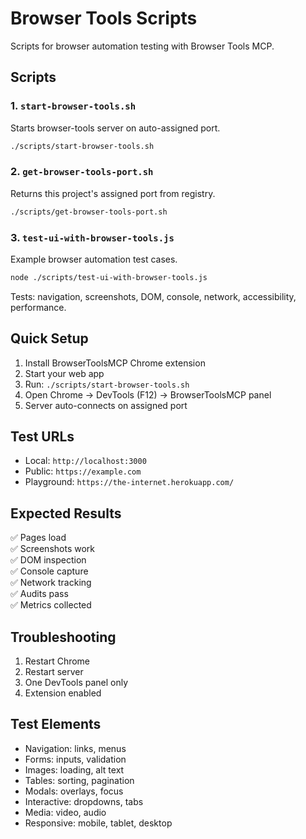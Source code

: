 # Browser Tools Scripts

Scripts for browser automation testing with Browser Tools MCP.

## Scripts

### 1. `start-browser-tools.sh`
Starts browser-tools server on auto-assigned port.
```bash
./scripts/start-browser-tools.sh
```

### 2. `get-browser-tools-port.sh`
Returns this project's assigned port from registry.
```bash
./scripts/get-browser-tools-port.sh
```

### 3. `test-ui-with-browser-tools.js`
Example browser automation test cases.
```bash
node ./scripts/test-ui-with-browser-tools.js
```

Tests: navigation, screenshots, DOM, console, network, accessibility, performance.

## Quick Setup

1. Install BrowserToolsMCP Chrome extension
2. Start your web app
3. Run: `./scripts/start-browser-tools.sh`
4. Open Chrome → DevTools (F12) → BrowserToolsMCP panel
5. Server auto-connects on assigned port

## Test URLs

- Local: `http://localhost:3000`
- Public: `https://example.com`
- Playground: `https://the-internet.herokuapp.com/`

## Expected Results

✅ Pages load  
✅ Screenshots work  
✅ DOM inspection  
✅ Console capture  
✅ Network tracking  
✅ Audits pass  
✅ Metrics collected  

## Troubleshooting

1. Restart Chrome
2. Restart server
3. One DevTools panel only
4. Extension enabled

## Test Elements

- Navigation: links, menus
- Forms: inputs, validation
- Images: loading, alt text
- Tables: sorting, pagination
- Modals: overlays, focus
- Interactive: dropdowns, tabs
- Media: video, audio
- Responsive: mobile, tablet, desktop
